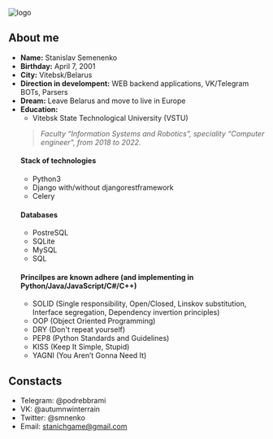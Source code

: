 ![logo](https://github.com/smnenko/smnenko/blob/main/logo.jpeg?raw=true)
## About me
- **Name:** Stanislav Semenenko
- **Birthday:** April 7, 2001
- **City:** Vitebsk/Belarus
- **Direction in develompent:** WEB backend applications, VK/Telegram BOTs, Parsers
- **Dream:** Leave Belarus and move to live in Europe
- **Education:**
  - Vitebsk State Technological University (VSTU)
  > *Faculty “Information Systems and Robotics”, speciality “Computer engineer”, from 2018 to 2022.*
  #### Stack of technologies
  - Python3
  - Django with/without djangorestframework
  - Celery
  #### Databases
  - PostreSQL
  - SQLite
  - MySQL
  - SQL
  #### Princilpes are known adhere (and implementing in Python/Java/JavaScript/C#/C++)
  - SOLID (Single responsibility, Open/Closed, Linskov substitution, Interface segregation, Dependency invertion principles)
  - OOP (Object Oriented Programming)
  - DRY (Don't repeat yourself)
  - PEP8 (Python Standards and Guidelines)
  - KISS (Keep It Simple, Stupid)
  - YAGNI (You Aren’t Gonna Need It)
## Constacts
  - Telegram: @podrebbrami
  - VK: @autumnwinterrain
  - Twitter: @smnenko
  - Email: stanichgame@gmail.com
